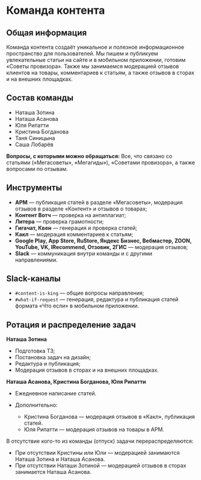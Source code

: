# Команда контента

## **Общая информация**

Команда контента создаёт уникальное и полезное информационное пространство для пользователей. Мы пишем и публикуем увлекательные статьи на сайте и в мобильном приложении, готовим «Советы провизора». Также мы занимаемся модерацией отзывов клиентов на товары, комментариев к статьям, а также отзывов в сторах и на внешних площадках.

## **Состав команды**

* Наташа Зотина
* Наташа Асанова
* Юля Рипатти
* Кристина Богданова
* Таня Синицына
* Саша Лобарёв

**Вопросы, с которыми можно обращаться:**
Все, что связано со статьями («Мегасоветы», «Мегагиды»), «Советами провизора», а также вопросами по отзывам.

## **Инструменты**

* **АРМ** — публикация статей в разделе «Мегасоветы», модерация отзывов в разделе «Контент» и отзывов о товарах;
* **Контент Вотч** — проверка на антиплагиат;
* **Литера** — проверка грамотности;
* **Гигачат, Квен** — генерация и проверка статей;
* **Какл** — модерация комментариев к статьям;
* **Google Play, App Store, RuStore, Яндекс Бизнес, Вебмастер, ZOON, YouTube, VK, IRecommend, Отзовик, 2ГИС** — модерация отзывов;
* **Slack** — коммуникация внутри команды и с другими направлениями.

## **Slack-каналы**

* `#content-is-king` — общие вопросы направления;
* `#what-if-request` — генерация, редактура и публикация статей формата «Что если» в мобильном приложении.

## **Ротация и распределение задач**

**Наташа Зотина**

* Подготовка ТЗ;
* Постановка задач на дизайн;
* Редактура и публикация;
* Модерация отзывов в сторах и на внешних площадках.

**Наташа Асанова, Кристина Богданова, Юля Рипатти**

* Ежедневное написание статей.
* Дополнительно:

  * Кристина Богданова — модерация отзывов в «Какл», публикация статей.
  * Юля Рипатти — модерация отзывов на товары в АРМ.

В отсутствие кого-то из команды (отпуск) задачи перераспределяются:

* При отсутствии Кристины или Юли — модерацией занимаются Наташа Зотина и Наташа Асанова.
* При отсутствии Наташи Зотиной — модерацией отзывов в сторах занимается Наташа Асанова.
